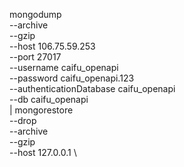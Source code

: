 mongodump \
--archive \
--gzip \
--host 106.75.59.253 \
--port 27017 \
--username caifu_openapi \
--password caifu_openapi.123 \
--authenticationDatabase caifu_openapi \
--db caifu_openapi \
 | mongorestore \
--drop \
--archive \
--gzip \
--host 127.0.0.1 \